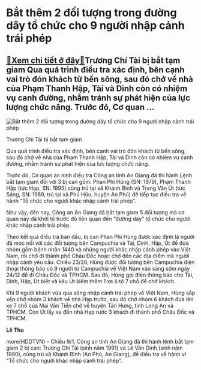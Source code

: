 Bắt thêm 2 đối tượng trong đường dây tổ chức cho 9 người nhập cảnh trái phép
============================================================================

[:gift:Xem chi tiết ở đây:gift:](https://hddtvn.com/bat-them-2-doi-tuong-trong-duong-day-to-chuc-cho-9-nguoi-nhap-canh-trai-phep/)Trương Chí Tài bị bắt tạm giam Qua quá trình điều tra xác định, bên cạnh vai trò đón khách từ bến sông, sau đó chở về nhà của Phạm Thanh Hập, Tài và Dinh còn có nhiệm vụ canh đường, nhằm tránh sự phát hiện của lực lượng chức năng. Trước đó, Cơ quan …
----------------------------------------------------------------------------------------------------------------------------------------------------------------------------------------------------------------------------------------------------------





![Bắt thêm 2 đối tượng trong đường dây tổ chức cho 9 người nhập cảnh trái phép](https://hddtvn.com/wp-content/uploads/2021/01/3537_TAI.jpg "Bắt thêm 2 đối tượng trong đường dây tổ chức cho 9 người nhập cảnh trái phép")


 Trương Chí Tài bị bắt tạm giam



Qua quá trình điều tra xác định, bên cạnh vai trò đón khách từ bến sông, sau đó chở về nhà của Phạm Thanh Hập, Tài và Dinh còn có nhiệm vụ canh đường, nhằm tránh sự phát hiện của lực lượng chức năng.


Trước đó, Cơ quan an ninh điều tra Công an tỉnh An Giang đã thi hành Lệnh bắt tạm giam đối với 3 bị can gồm: Phan Phi Hùng (SN: 1979), Phạm Thanh Hập (tức Hạp, SN: 1995) cùng trú tại xã Khánh Bình và Trang Văn Út (tức Sáng, SN: 1989, trú tại xã Phú Hữu, huyện An Phú) để tiếp tục điều tra về hành “Tổ chức cho người khác nhập cảnh trái phép”.


Như vậy, đến nay, Công an An Giang đã bắt tạm giam 5 đối tượng mà cơ quan này đã khởi tố trước đó liên quan đến “đường dây” tổ chức cho người khác nhập cảnh trái phép.


Theo kết quả điều tra ban đầu, bị can Phan Phi Hùng được xác định là người đã móc nối với các đối tượng bên Campuchia và Tài, Dinh, Hập, Út để đưa nhóm gồm bệnh nhân 1440 và những người khác nhập cảnh phép vào Việt Nam, rồi chở đi thành phố Châu Đốc hoặc chở đến các địa điểm mà người nhập cảnh yêu cầu. Chiều 23/20, Hùng được đối tượng bên Campuchia điện thoại thông báo có 9 người từ Campuchia về Việt Nam vào sáng sớm ngày 24/12 để đi Châu Đốc và TPHCM. Sau đó, Hùng gọi điện thông báo cho Tài, Dính, Hập, Út biết và kêu Út kiếm thêm 1 xe ô tô 7 chỗ để chở khách.


Khi 9 người khách vừa qua sông nhập cảnh trái phép về Việt Nam, Hùng sắp xếp chở nhóm 3 khách về nhà Hạp trước, sau đó chở nhóm 6 khách đưa lên xe 7 chỗ của Mai Văn Tiền chở về huyện Tân Hưng, tỉnh Long An và TPHCM. Còn Út lấy xe đến nhà Hạp rước 3 khách đi thành phố Châu Đốc và TPHCM.




**Lê Thu**



more(HDDTVN) – Chiều 9/1, Công an tỉnh An Giang đã thi hành lệnh bắt tạm giam 2 bị can: Trương Chí Tài (sinh năm 1991) và Lê Văn Dinh (sinh năm 1990), cùng trú xã Khánh Bình (An Phú, An Giang), để điều tra về hành vi “Tổ chức cho người khác nhập cảnh trái phép”.

